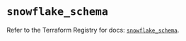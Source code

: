 # `snowflake_schema`

Refer to the Terraform Registry for docs: [`snowflake_schema`](https://registry.terraform.io/providers/snowflake-labs/snowflake/0.84.0/docs/resources/schema).
